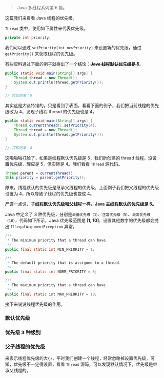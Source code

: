 
> Java 多线程系列第 6 篇。

这篇我们来看看 Java 线程的优先级。

`Thread` 类中，使用如下属性来代表优先级。
  
```java
private int priority;
```

我们可以通过 `setPriority(int newPriority)` 来设置新的优先级，通过 `getPriority()` 来获取线程的优先级。 

有些资料通过下面的例子就得出了一个结论：~~**Java 线程默认优先级是 5**~~。     

```java
public static void main(String[] args) {
    Thread thread = new Thread();
    System.out.println(thread.getPriority());
}

// 打印结果：5
```

其实这是大错特错的，只是看到了表面，看看下面的例子，我们把当前线程的优先级改为 4，发现子线程 thread 的优先级也是 4。

```java
public static void main(String[] args) {
    Thread.currentThread().setPriority(4);
    Thread thread = new Thread();
    System.out.println(thread.getPriority());
}

// 打印结果：4
```

这啪啪啪打脸了，如果是线程默认优先级是 5，我们新创建的 thread 线程，没设置优先级，理应是 5，但实际是 4。我们看看 `Thread` 源代码。

```java
Thread parent = currentThread();
this.priority = parent.getPriority();
```

原来，线程默认的优先级是继承父线程的优先级，上面例子我们把父线程的优先级设置为 4，所以导致子线程的优先级也变成 4。

严谨一点说，**子线程默认优先级和父线程一样，Java 主线程默认的优先级是 5。**

Java 中定义了 3 种优先级，分别是`最低优先级（1）`、`正常优先级（5）`、`最高优先级（10）`，代码如下所示。Java 优先级范围是 **[1, 10]**，设置其他数字的优先级都会抛出 `IllegalArgumentException` 异常。

```java
/**
 * The minimum priority that a thread can have.
 */
public final static int MIN_PRIORITY = 1;

/**
 * The default priority that is assigned to a thread.
 */
public final static int NORM_PRIORITY = 5;

/**
 * The maximum priority that a thread can have.
 */
public final static int MAX_PRIORITY = 10;
```

接下来说说线程优先级的作用。


### 默认优先级

### 优先级 3 种级别

### 父子线程的优先级

来表示线程优先级的大小，平时我们创建一个线程，经常忽略掉设置优先级，可知，优先级不一定得设置，看看 `Thread` 源码，可以发现默认情况下，优先级是继承父线程的。




